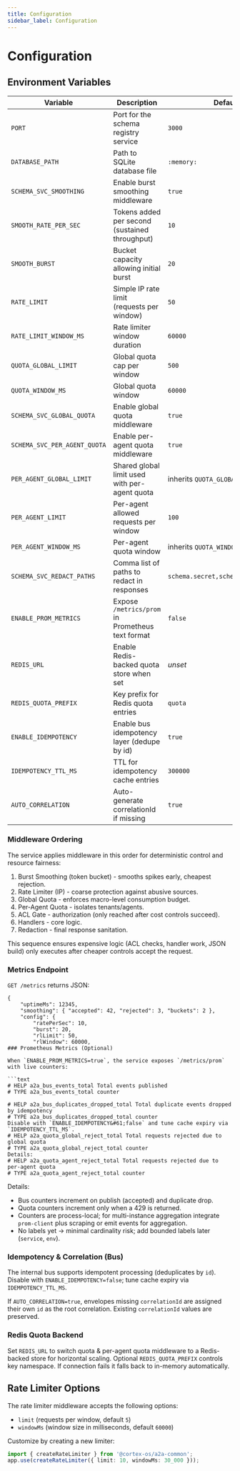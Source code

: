 ```yaml
---
title: Configuration
sidebar_label: Configuration
---
```


# Configuration

## Environment Variables

| Variable | Description | Default |
| ---------- | ------------- | --------- |
| `PORT` | Port for the schema registry service | `3000` |
| `DATABASE_PATH` | Path to SQLite database file | `:memory:` |
| `SCHEMA_SVC_SMOOTHING` | Enable burst smoothing middleware | `true` |
| `SMOOTH_RATE_PER_SEC` | Tokens added per second (sustained throughput) | `10` |
| `SMOOTH_BURST` | Bucket capacity allowing initial burst | `20` |
| `RATE_LIMIT` | Simple IP rate limit (requests per window) | `50` |
| `RATE_LIMIT_WINDOW_MS` | Rate limiter window duration | `60000` |
| `QUOTA_GLOBAL_LIMIT` | Global quota cap per window | `500` |
| `QUOTA_WINDOW_MS` | Global quota window | `60000` |
| `SCHEMA_SVC_GLOBAL_QUOTA` | Enable global quota middleware | `true` |
| `SCHEMA_SVC_PER_AGENT_QUOTA` | Enable per-agent quota middleware | `true` |
| `PER_AGENT_GLOBAL_LIMIT` | Shared global limit used with per-agent quota | inherits `QUOTA_GLOBAL_LIMIT` |
| `PER_AGENT_LIMIT` | Per-agent allowed requests per window | `100` |
| `PER_AGENT_WINDOW_MS` | Per-agent quota window | inherits `QUOTA_WINDOW_MS` |
| `SCHEMA_SVC_REDACT_PATHS` | Comma list of paths to redact in responses | `schema.secret,schema.credentials` |
| `ENABLE_PROM_METRICS` | Expose `/metrics/prom` in Prometheus text format | `false` |
| `REDIS_URL` | Enable Redis-backed quota store when set | _unset_ |
| `REDIS_QUOTA_PREFIX` | Key prefix for Redis quota entries | `quota` |
| `ENABLE_IDEMPOTENCY` | Enable bus idempotency layer (dedupe by id) | `true` |
| `IDEMPOTENCY_TTL_MS` | TTL for idempotency cache entries | `300000` |
| `AUTO_CORRELATION` | Auto-generate correlationId if missing | `true` |

### Middleware Ordering

The service applies middleware in this order for deterministic control and resource fairness:

1. Burst Smoothing (token bucket) - smooths spikes early, cheapest rejection.
2. Rate Limiter (IP) - coarse protection against abusive sources.
3. Global Quota - enforces macro-level consumption budget.
4. Per-Agent Quota - isolates tenants/agents.
5. ACL Gate - authorization (only reached after cost controls succeed).
6. Handlers - core logic.
7. Redaction - final response sanitation.

This sequence ensures expensive logic (ACL checks, handler work, JSON build) only executes after cheaper controls accept the request.

### Metrics Endpoint

`GET /metrics` returns JSON:

```jsonc
{
    "uptimeMs": 12345,
    "smoothing": { "accepted": 42, "rejected": 3, "buckets": 2 },
    "config": {
        "ratePerSec": 10,
        "burst": 20,
        "rlLimit": 50,
        "rlWindow": 60000,
### Prometheus Metrics (Optional)

When `ENABLE_PROM_METRICS=true`, the service exposes `/metrics/prom` with live counters:

```text
# HELP a2a_bus_events_total Total events published
# TYPE a2a_bus_events_total counter

# HELP a2a_bus_duplicates_dropped_total Total duplicate events dropped by idempotency
# TYPE a2a_bus_duplicates_dropped_total counter
Disable with `ENABLE_IDEMPOTENCY&#61;false` and tune cache expiry via `IDEMPOTENCY_TTL_MS`.
# HELP a2a_quota_global_reject_total Total requests rejected due to global quota
# TYPE a2a_quota_global_reject_total counter
Details:
# HELP a2a_quota_agent_reject_total Total requests rejected due to per-agent quota
# TYPE a2a_quota_agent_reject_total counter

```

Details:

* Bus counters increment on publish (accepted) and duplicate drop.
* Quota counters increment only when a 429 is returned.
* Counters are process-local; for multi-instance aggregation integrate
    `prom-client` plus scraping or emit events for aggregation.
* No labels yet -&gt; minimal cardinality risk; add bounded labels later
    (`service`, `env`).

### Idempotency & Correlation (Bus)

The internal bus supports idempotent processing (deduplicates by `id`). Disable with
`ENABLE_IDEMPOTENCY=false`; tune cache expiry via `IDEMPOTENCY_TTL_MS`.

If `AUTO_CORRELATION=true`, envelopes missing `correlationId` are assigned their own
`id` as the root correlation. Existing `correlationId` values are preserved.

### Redis Quota Backend

Set `REDIS_URL` to switch quota & per-agent quota middleware to a Redis-backed store for horizontal scaling.
Optional `REDIS_QUOTA_PREFIX` controls key namespace.
If connection fails it falls back to in-memory automatically.

## Rate Limiter Options

The rate limiter middleware accepts the following options:

* `limit` (requests per window, default `5`)
* `windowMs` (window size in milliseconds, default `60000`)

Customize by creating a new limiter:

```ts
import { createRateLimiter } from '@cortex-os/a2a-common';
app.use(createRateLimiter({ limit: 10, windowMs: 30_000 }));

```